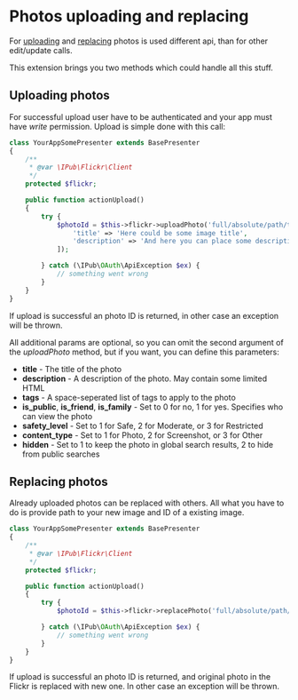 # Photos uploading and replacing

For [uploading](https://www.flickr.com/services/api/upload.api.html) and [replacing](https://www.flickr.com/services/api/replace.api.html) photos is used different api, than for other edit/update calls.

This extension brings you two methods which could handle all this stuff.

## Uploading photos

For successful upload user have to be authenticated and your app must have *write* permission. Upload is simple done with this call:

```php
class YourAppSomePresenter extends BasePresenter
{
	/**
	 * @var \IPub\Flickr\Client
	 */
	protected $flickr;

	public function actionUpload()
	{
		try {
			$photoId = $this->flickr->uploadPhoto('full/absolute/path/to/your/image.jpg', [
				'title' => 'Here could be some image title',
				'description' => 'And here you can place some description'
			]);

		} catch (\IPub\OAuth\ApiException $ex) {
			// something went wrong
		}
	}
}
```

If upload is successful an photo ID is returned, in other case an exception will be thrown.

All additional params are optional, so you can omit the second argument of the *uploadPhoto* method, but if you want, you can define this parameters:

* **title** - The title of the photo
* **description** - A description of the photo. May contain some limited HTML
* **tags** - A space-seperated list of tags to apply to the photo
* **is_public**, **is_friend**, **is_family** - Set to 0 for no, 1 for yes. Specifies who can view the photo
* **safety_level** - Set to 1 for Safe, 2 for Moderate, or 3 for Restricted
* **content_type** - Set to 1 for Photo, 2 for Screenshot, or 3 for Other
* **hidden** - Set to 1 to keep the photo in global search results, 2 to hide from public searches

## Replacing photos

Already uploaded photos can be replaced with others. All what you have to do is provide path to your new image and ID of a existing image.

```php
class YourAppSomePresenter extends BasePresenter
{
	/**
	 * @var \IPub\Flickr\Client
	 */
	protected $flickr;

	public function actionUpload()
	{
		try {
			$photoId = $this->flickr->replacePhoto('full/absolute/path/to/your/image.jpg', 123456789);

		} catch (\IPub\OAuth\ApiException $ex) {
			// something went wrong
		}
	}
}
```

If upload is successful an photo ID is returned, and original photo in the Flickr is replaced with new one. In other case an exception will be thrown.
